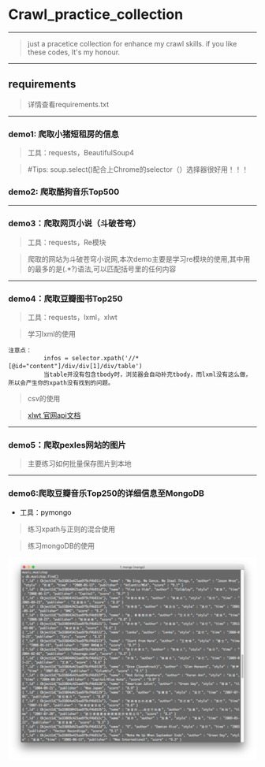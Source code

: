 # Crawl_practice_collection
---
> just a pracetice collection for enhance my crawl skills. 
> if you like these codes, lt's my honour.

---
## requirements
> 详情查看requirements.txt

---
### demo1: 爬取小猪短租房的信息
> 工具：requests，BeautifulSoup4

> #Tips: 
> soup.select()配合上Chrome的selector（）选择器很好用！！！
### demo2: 爬取酷狗音乐Top500

---
### demo3：爬取网页小说（斗破苍穹）

> 工具：requests，Re模块
 
> 爬取的网站为斗破苍穹小说网,本次demo主要是学习re模块的使用,其中用的最多的是(.*?)语法,可以匹配括号里的任何内容

---
### demo4：爬取豆瓣图书Top250
> 工具：requests，lxml，xlwt

> 学习lxml的使用
```
注意点：
          infos = selector.xpath('//*[@id="content"]/div/div[1]/div/table')
          当table并没有包含tbody时，浏览器会自动补充tbody，而lxml没有这么做，所以会产生你的xpath没有找到的问题。
```
> csv的使用

> [xlwt 官网api文档](https://xlwt.readthedocs.io/en/latest/api.html)

---
### demo5：爬取pexles网站的图片

> 主要练习如何批量保存图片到本地

---
### demo6:爬取豆瓣音乐Top250的详细信息至MongoDB
- 工具：pymongo
> 练习xpath与正则的混合使用

> 练习mongoDB的使用

![mongoDB截图](https://github.com/Metatronxl/Crawl_practice_collection/blob/master/src_img/douban_music_top250.png)
